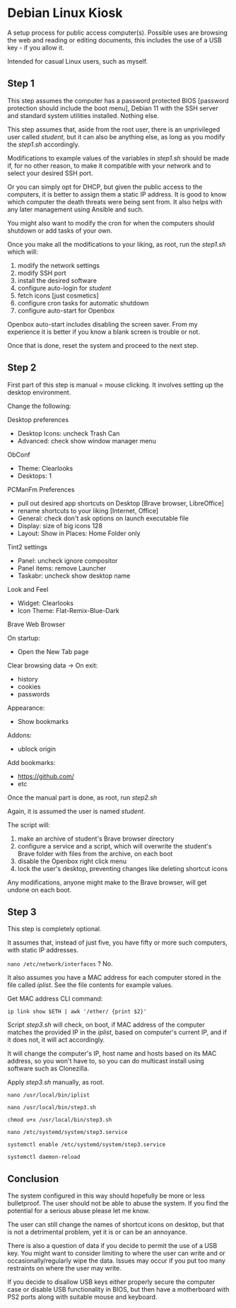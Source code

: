 # Debian Linux Kiosk

A setup process for public access computer(s). Possible uses are browsing the web and reading or editing documents, this includes the use of a USB key - if you allow it.

Intended for casual Linux users, such as myself.

## Step 1

This step assumes the computer has a password protected BIOS [password protection should include the boot menu],  Debian 11 with the SSH server and standard system utilities installed. Nothing else.

This step assumes that, aside from the root user, there is an unprivileged user called *student*, but it can also be anything else, as long as you modify the *step1.sh* accordingly.

Modifications to example values of the variables in *step1.sh* should be made if, for no other reason, to make it compatible with your network and to select your desired SSH port.

Or you can simply opt for DHCP, but given the public access to the computers, it is better to assign them a static IP address. It is good to know which computer the death threats were being sent from. It also helps with any later management using Ansible and such.

You might also want to modify the cron for when the computers should shutdown or add tasks of your own.

Once you make all the modifications to your liking, as root, run the *step1.sh* which will:

1. modify the network settings
1. modify SSH port
1. install the desired software
1. configure auto-login for *student*
1. fetch icons [just cosmetics]
1. configure cron tasks for automatic shutdown
1. configure auto-start for Openbox

Openbox auto-start includes disabling the screen saver. From my experience it is better if you know a blank screen is trouble or not.

Once that is done, reset the system and proceed to the next step.

## Step 2

First part of this step is manual = mouse clicking. It involves setting up the desktop environment.

Change the following:

Desktop preferences

- Desktop Icons: uncheck Trash Can
- Advanced: check show window manager menu

ObConf

- Theme: Clearlooks
- Desktops: 1

PCManFm Preferences

- pull out desired app shortcuts on Desktop [Brave browser, LibreOffice]
- rename shortcuts to your liking [Internet, Office]
- General: check don't ask options on launch executable file
- Display: size of big icons 128
- Layout: Show in Places: Home Folder only

Tint2 settings

- Panel: uncheck ignore compositor
- Panel items: remove Launcher
- Taskabr: uncheck show desktop name

Look and Feel

- Widget: Clearlooks
- Icon Theme: Flat-Remix-Blue-Dark

Brave Web Browser

On startup:

- Open the New Tab page

Clear browsing data -> On exit:

- history
- cookies
- passwords

Appearance:

- Show bookmarks

Addons:

- ublock origin

Add bookmarks:

- https://github.com/
- etc

Once the manual part is done, as root, run *step2.sh*

Again, it is assumed the user is named *student*.

The script will:

1. make an archive of student's Brave browser directory
1. configure a service and a script, which will overwrite the student's Brave folder with files from the archive, on each boot
1. disable the Openbox right click menu
1. lock the user's desktop, preventing changes like deleting shortcut icons


Any modifications, anyone might make to the Brave browser, will get undone on each boot.

## Step 3

This step is completely optional.

It assumes that, instead of just five, you have fifty or more such computers, with static IP addresses.

`nano /etc/network/interfaces` ? No.

It also assumes you have a MAC address for each computer stored in the file called *iplist*. See the file contents for example values.

Get MAC address CLI command:

`ip link show $ETH | awk '/ether/ {print $2}'`

Script *step3.sh* will check, on boot, if MAC address of the computer matches the provided IP in the *iplist*, based on computer's current IP, and if it does not, it will act accordingly.

It will change the computer's IP, host name and hosts based on its MAC address, so you won't have to, so you can do multicast install using software such as Clonezilla.

Apply *step3.sh* manually, as root.

`nano /usr/local/bin/iplist`

`nano /usr/local/bin/step3.sh`

`chmod u+x /usr/local/bin/step3.sh`

`nano /etc/systemd/system/step3.service`

`systemctl enable /etc/systemd/system/step3.service`

`systemctl daemon-reload`

## Conclusion

The system configured in this way should hopefully be more or less bulletproof. The user should not be able to abuse the system. If you find the potential for a serious abuse please let me know.

The user can still change the names of shortcut icons on desktop, but that is not a detrimental problem, yet it is or can be an annoyance.

There is also a question of data if you decide to permit the use of a USB key. You might want to consider limiting to where the user can write and or occasionally/regularly wipe the data. Issues may occur if you put too many restraints on where the user may write.

If you decide to disallow USB keys either properly secure the computer case or disable USB functionality in BIOS, but then have a motherboard with PS2 ports along with suitable mouse and keyboard.